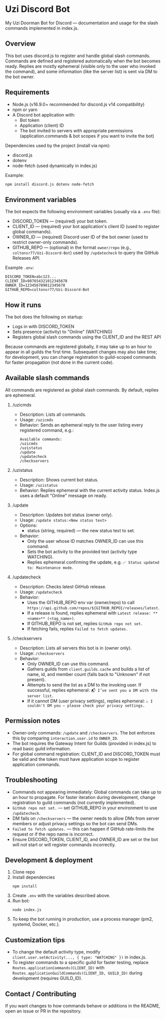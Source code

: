 # Uzi Discord Bot

My Uzi Doorman Bot for Discord — documentation and usage for the slash commands implemented in index.js.

## Overview

This bot uses discord.js to register and handle global slash commands. Commands are defined and registered automatically when the bot becomes ready. Replies are mostly ephemeral (visible only to the user who invoked the command), and some information (like the server list) is sent via DM to the bot owner.

## Requirements

- Node.js (v16.9.0+ recommended for discord.js v14 compatibility)
- npm or yarn
- A Discord bot application with:
  - Bot token
  - Application (client) ID
  - The bot invited to servers with appropriate permissions (application.commands & bot scopes if you want to invite the bot)

Dependencies used by the project (install via npm):
- discord.js
- dotenv
- node-fetch (used dynamically in index.js)

Example:
```bash
npm install discord.js dotenv node-fetch
```

## Environment variables

The bot expects the following environment variables (usually via a `.env` file):

- DISCORD_TOKEN — (required) your bot token.
- CLIENT_ID — (required) your bot application's client ID (used to register global commands).
- OWNER_ID — (required) Discord user ID of the bot owner (used to restrict owner-only commands).
- GITHUB_REPO — (optional) in the format `owner/repo` (e.g., `coltonsr77/Uzi-Discord-Bot`) used by `/updatecheck` to query the GitHub Releases API.

Example `.env`:
```
DISCORD_TOKEN=abc123...
CLIENT_ID=987654321012345678
OWNER_ID=123456789012345678
GITHUB_REPO=coltonsr77/Uzi-Discord-Bot
```

## How it runs

The bot does the following on startup:
- Logs in with DISCORD_TOKEN
- Sets presence (activity) to "Online" (WATCHING)
- Registers global slash commands using the CLIENT_ID and the REST API

Because commands are registered globally, it may take up to an hour to appear in all guilds the first time. Subsequent changes may also take time; for development, you can change registration to guild-scoped commands for faster propagation (not done in the current code).

## Available slash commands

All commands are registered as global slash commands. By default, replies are ephemeral.

1. /uzicmds
   - Description: Lists all commands.
   - Usage: `/uzicmds`
   - Behavior: Sends an ephemeral reply to the user listing every registered command, e.g.:
     ```
     Available commands:
     /uzicmds
     /uzistatus
     /update
     /updatecheck
     /checkservers
     ```

2. /uzistatus
   - Description: Shows current bot status.
   - Usage: `/uzistatus`
   - Behavior: Replies ephemeral with the current activity status. Index.js uses a default "Online" message on ready.

3. /update
   - Description: Updates bot status (owner only).
   - Usage: `/update status:<New status text>`
   - Options:
     - status (string, required) — the new status text to set.
   - Behavior:
     - Only the user whose ID matches OWNER_ID can use this command.
     - Sets the bot activity to the provided text (activity type WATCHING).
     - Replies ephemeral confirming the update, e.g. `✅ Status updated to: Maintenance mode`.

4. /updatecheck
   - Description: Checks latest GitHub release.
   - Usage: `/updatecheck`
   - Behavior:
     - Uses the GITHUB_REPO env var (owner/repo) to call `https://api.github.com/repos/${GITHUB_REPO}/releases/latest`.
     - If a release is found, replies ephemeral with `Latest release: **<name>** (<tag_name>)`.
     - If GITHUB_REPO is not set, replies `GitHub repo not set.`
     - If fetching fails, replies `Failed to fetch updates.`

5. /checkservers
   - Description: Lists all servers this bot is in (owner only).
   - Usage: `/checkservers`
   - Behavior:
     - Only OWNER_ID can use this command.
     - Gathers guilds from `client.guilds.cache` and builds a list of name, id, and member count (falls back to "Unknown" if not present).
     - Attempts to send the list as a DM to the invoking user. If successful, replies ephemeral: `📬 I’ve sent you a DM with the server list.`
     - If it cannot DM (user privacy settings), replies ephemeral: `⚠️ I couldn't DM you — please check your privacy settings.`

## Permission notes

- Owner-only commands: `/update` and `/checkservers`. The bot enforces this by comparing `interaction.user.id` to `OWNER_ID`.
- The bot requires the Gateway Intent for Guilds (provided in index.js) to read basic guild information.
- For global command registration: CLIENT_ID and DISCORD_TOKEN must be valid and the token must have application scope to register application commands.

## Troubleshooting

- Commands not appearing immediately: Global commands can take up to an hour to propagate. For faster iteration during development, change registration to guild commands (not currently implemented).
- `GitHub repo not set.` — set GITHUB_REPO in your environment to use `/updatecheck`.
- DM fails on `/checkservers` — the owner needs to allow DMs from server members or adjust privacy settings so the bot can send DMs.
- `Failed to fetch updates.` — this can happen if GitHub rate-limits the request or if the repo name is incorrect.
- Ensure DISCORD_TOKEN, CLIENT_ID, and OWNER_ID are set or the bot will not start or will register commands incorrectly.

## Development & deployment

1. Clone repo
2. Install dependencies
   ```
   npm install
   ```
3. Create `.env` with the variables described above.
4. Run bot:
   ```
   node index.js
   ```
5. To keep the bot running in production, use a process manager (pm2, systemd, Docker, etc.).

## Customization tips

- To change the default activity type, modify `client.user.setActivity(..., { type: "WATCHING" })` in index.js.
- To register commands to a specific guild for faster testing, replace `Routes.applicationCommands(CLIENT_ID)` with `Routes.applicationGuildCommands(CLIENT_ID, GUILD_ID)` during development (requires GUILD_ID).

## Contact / Contributing

If you want changes to how commands behave or additions in the README, open an issue or PR in the repository.
